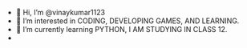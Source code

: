 - 👋 Hi, I’m @vinaykumar1123
- 👀 I’m interested in CODING, DEVELOPING GAMES, AND LEARNING.
- 🌱 I’m currently learning PYTHON, I AM STUDYING IN CLASS 12.
- 
<!---
vinaykumar1123/vinaykumar1123 is a ✨ special ✨ repository because its `README.md` (this file) appears on your GitHub profile.
You can click the Preview link to take a look at your changes.
--->
